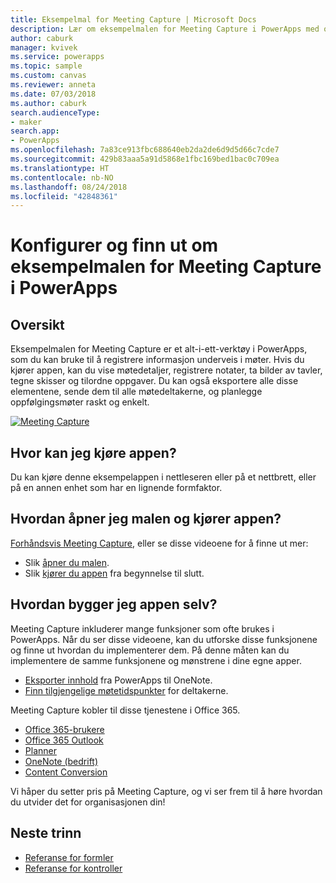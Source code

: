 ```yaml
---
title: Eksempelmal for Meeting Capture | Microsoft Docs
description: Lær om eksempelmalen for Meeting Capture i PowerApps med oppsett, oversikt, og dypdykk i hvordan appen ble bygget.
author: caburk
manager: kvivek
ms.service: powerapps
ms.topic: sample
ms.custom: canvas
ms.reviewer: anneta
ms.date: 07/03/2018
ms.author: caburk
search.audienceType:
- maker
search.app:
- PowerApps
ms.openlocfilehash: 7a83ce913fbc688640eb2da2de6d9d5d66c7cde7
ms.sourcegitcommit: 429b83aaa5a91d5868e1fbc169bed1bac0c709ea
ms.translationtype: HT
ms.contentlocale: nb-NO
ms.lasthandoff: 08/24/2018
ms.locfileid: "42848361"
---
```

# <a name="set-up-and-learn-about-the-meeting-capture-sample-template-in-powerapps"></a>Konfigurer og finn ut om eksempelmalen for Meeting Capture i PowerApps

## <a name="overview"></a>Oversikt

 Eksempelmalen for Meeting Capture er et alt-i-ett-verktøy i PowerApps, som du kan bruke til å registrere informasjon underveis i møter. Hvis du kjører appen, kan du vise møtedetaljer, registrere notater, ta bilder av tavler, tegne skisser og tilordne oppgaver. Du kan også eksportere alle disse elementene, sende dem til alle møtedeltakerne, og planlegge oppfølgingsmøter raskt og enkelt.

[![Meeting Capture](media/sample-meeting-capture/MeetingCapture.png)](https://aka.ms/previewmeetingcapture)

## <a name="where-can-i-run-the-app"></a>Hvor kan jeg kjøre appen?

Du kan kjøre denne eksempelappen i nettleseren eller på et nettbrett, eller på en annen enhet som har en lignende formfaktor.

## <a name="how-do-i-open-the-template-and-run-the-app"></a>Hvordan åpner jeg malen og kjører appen?

[Forhåndsvis Meeting Capture](https://aka.ms/previewmeetingcapture), eller se disse videoene for å finne ut mer:

- Slik [åpner du malen](https://www.youtube.com/watch?v=MTsbjln1AcA&index=1&list=PL8IYfXypsj2B5FizD0ZVVuzf49vr8yXFU).
- Slik [kjører du appen](https://youtu.be/mGyxyJL4gJk) fra begynnelse til slutt.

## <a name="how-do-i-build-the-app-myself"></a>Hvordan bygger jeg appen selv?

Meeting Capture inkluderer mange funksjoner som ofte brukes i PowerApps. Når du ser disse videoene, kan du utforske disse funksjonene og finne ut hvordan du implementerer dem. På denne måten kan du implementere de samme funksjonene og mønstrene i dine egne apper.

- [Eksporter innhold](https://youtu.be/D6kmeM0UFH0) fra PowerApps til OneNote.
- [Finn tilgjengelige møtetidspunkter](https://youtu.be/gSD8m6d_Gv0) for deltakerne.

Meeting Capture kobler til disse tjenestene i Office 365.

- [Office 365-brukere](https://docs.microsoft.com/en-us/connectors/office365users/)
- [Office 365 Outlook](https://docs.microsoft.com/en-us/connectors/office365/)
- [Planner](https://docs.microsoft.com/en-us/connectors/planner/)
- [OneNote (bedrift)](https://docs.microsoft.com/en-us/connectors/onenote/)
- [Content Conversion](https://docs.microsoft.com/en-us/connectors/conversionservice/)

Vi håper du setter pris på Meeting Capture, og vi ser frem til å høre hvordan du utvider det for organisasjonen din!

## <a name="next-steps"></a>Neste trinn
- [Referanse for formler](https://docs.microsoft.com/en-us/powerapps/maker/canvas-apps/formula-reference)
- [Referanse for kontroller](https://docs.microsoft.com/en-us/powerapps/maker/canvas-apps/reference-properties)
 
